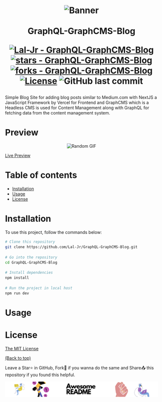 <h1 align="center" id="graphql-graphcms-blog">
  <img src="https://www.canva.com/design/DAEykyIJN1c/view" alt="Banner" />
  <br />
  <br />
  GraphQL-GraphCMS-Blog
  <br />
  
  [![Lal-Jr - GraphQL-GraphCMS-Blog](https://img.shields.io/static/v1?label=Lal-Jr&message=GraphQL-GraphCMS-Blog&color=blue&logo=github)](https://github.com/Lal-Jr/GraphQL-GraphCMS-Blog "Go to GitHub repo")
[![stars - GraphQL-GraphCMS-Blog](https://img.shields.io/github/stars/Lal-Jr/GraphQL-GraphCMS-Blog?style=social)](https://github.com/Lal-Jr/GraphQL-GraphCMS-Blog)
[![forks - GraphQL-GraphCMS-Blog](https://img.shields.io/github/forks/Lal-Jr/GraphQL-GraphCMS-Blog?style=social)](https://github.com/Lal-Jr/GraphQL-GraphCMS-Blog)
[![License](https://img.shields.io/badge/License-MIT-blue)](#license)
![GitHub last commit](https://img.shields.io/github/last-commit/Lal-Jr/GraphQL-GraphCMS-Blog?style=social)
  
</h1>

Simple Blog Site for adding blog posts similar to Medium.com with NextJS a JavaScript Framework by Vercel for Frontend and GraphCMS which is a Headless CMS is used for Content Management along with GraphQL for fetching data from the content management system.

# Preview

<p align="center">
  <img src="https://github.com/Lal-Jr/GraphQL-GraphCMS-Blog/blob/1bb354aa4de12190c4b06eca4f0eeb009c66ef97/public/Demo.gif" alt="Random GIF" />
</p>

[Live Preview](https://graph-ql-graph-cms-blog.vercel.app/)

# Table of contents

- [Installation](#installation)
- [Usage](#usage)
- [License](#license)

# Installation

To use this project, follow the commands below:

```bash
# Clone this repository
git clone https://github.com/Lal-Jr/GraphQL-GraphCMS-Blog.git

# Go into the repository
cd GraphQL-GraphCMS-Blog

# Install dependencies
npm install 

# Run the project in local host
npm run dev
```

# Usage

<!-- This is optional and it is used to give the user info on how to use the project after installation. This could be added in the Installation section also. -->

# License

[The MIT License](https://opensource.org/licenses/MIT)

[(Back to top)](#graphql-graphcms-blog)

Leave a Star⭐ in GitHub, Fork🍴 if you wanna do the same and Share📤 this repository if you found this helpful.

![Footer](https://github.com/Lal-Jr/GraphQL-GraphCMS-Blog/blob/bce2408b1c96b2ccf125d331a8f774b71f7c95fe/public/Footer.png)

